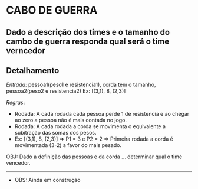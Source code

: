 CABO DE GUERRA
==============


Dado a descrição dos times e o tamanho do cambo de guerra responda qual será o time verncedor
---------------------------------------------------------------------------------------------

Detalhamento
------------

*Entrada*:
pessoa1(peso1 e resistencia1), corda tem o tamanho, pessoa2(peso2 e resistencia2)
Ex: [(3,1), 8, (2,3)]

*Regras*:
* Rodada: A cada rodada cada pessoa perde 1 de resistencia e ao chegar ao zero a pessoa não é mais contada no jogo.
* Rodada: A cada rodada a corda se movimenta o equivalente a subitração das somas dos pesos.
*   Ex: [(3,1), 8, (2,3)] => P1 = 3 e P2 = 2 => Primeira rodada a corda é movimentada (3-2) a favor do mais pesado.
  
OBJ: Dado a definição das pessoas e da corda ... determinar qual o time vencedor. 
***

* OBS: Ainda em construção

